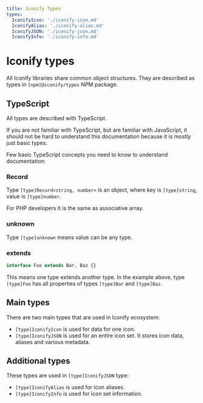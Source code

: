 ```yaml
title: Iconify Types
types:
  IconifyIcon: './iconify-icon.md'
  IconifyAlias: './iconify-alias.md'
  IconifyJSON: './iconify-json.md'
  IconifyInfo: './iconify-info.md'
```

# Iconify types

All Iconify libraries share common object structures. They are described as types in `[npm]@iconify/types` NPM package.

## TypeScript

All types are described with TypeScript.

If you are not familiar with TypeScript, but are familiar with JavaScript, it should not be hard to understand this documentation because it is mostly just basic types.

Few basic TypeScript concepts you need to know to understand documentation:

### Record

Type `[type]Record<string, number>` is an object, where key is `[type]string`, value is `[type]number`.

For PHP developers it is the same as associative array.

### unknown

Type `[type]unknown` means value can be any type.

### extends

```ts
interface Foo extends Bar, Baz {}
```

This means one type extends another type. In the example above, type `[type]Foo` has all properties of types `[type]Bar` and `[type]Baz`.

## Main types

There are two main types that are used in Iconify ecosystem:

- `[type]IconifyIcon` is used for data for one icon.
- `[type]IconifyJSON` is used for an entire icon set. It stores icon data, aliases and various metadata.

## Additional types

These types are used in `[type]IconifyJSON` type:

- `[type]IconifyAlias` is used for icon aliases.
- `[type]IconifyInfo` is used for icon set information.
